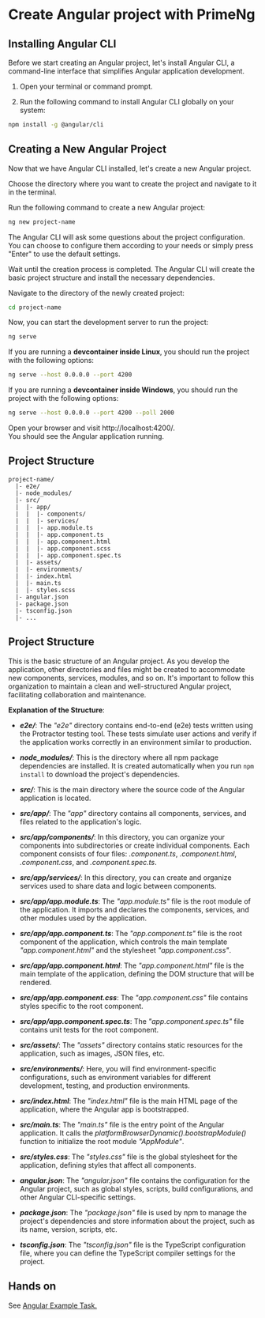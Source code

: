 # Create Angular project with PrimeNg

## Installing Angular CLI

Before we start creating an Angular project, let's install Angular CLI, a command-line interface that simplifies Angular application development.

1. Open your terminal or command prompt.

2. Run the following command to install Angular CLI globally on your system:

```bash
npm install -g @angular/cli
```

## Creating a New Angular Project

Now that we have Angular CLI installed, let's create a new Angular project.

Choose the directory where you want to create the project and navigate to it in the terminal.

Run the following command to create a new Angular project:

```bash
ng new project-name
```

The Angular CLI will ask some questions about the project configuration. You can choose to configure them according to your needs or simply press "Enter" to use the default settings.

Wait until the creation process is completed. The Angular CLI will create the basic project structure and install the necessary dependencies.

Navigate to the directory of the newly created project:

```bash
cd project-name
```

Now, you can start the development server to run the project:

```bash
ng serve
```

If you are running a **devcontainer inside Linux**, you should run the project with the following options:

```bash
ng serve --host 0.0.0.0 --port 4200
```

If you are running a **devcontainer inside Windows**, you should run the project with the following options:

```bash
ng serve --host 0.0.0.0 --port 4200 --poll 2000
```

Open your browser and visit http://localhost:4200/.  
You should see the Angular application running.

## Project Structure

```
project-name/
  |- e2e/
  |- node_modules/
  |- src/
  |  |- app/
  |  |  |- components/
  |  |  |- services/
  |  |  |- app.module.ts
  |  |  |- app.component.ts
  |  |  |- app.component.html
  |  |  |- app.component.scss
  |  |  |- app.component.spec.ts
  |  |- assets/
  |  |- environments/
  |  |- index.html
  |  |- main.ts
  |  |- styles.scss
  |- angular.json
  |- package.json
  |- tsconfig.json
  |- ...
```

## Project Structure

This is the basic structure of an Angular project. As you develop the application, other directories and files might be created to accommodate new components, services, modules, and so on. It's important to follow this organization to maintain a clean and well-structured Angular project, facilitating collaboration and maintenance.

**Explanation of the Structure**:

- **_e2e/_**: The _"e2e"_ directory contains end-to-end (e2e) tests written using the Protractor testing tool. These tests simulate user actions and verify if the application works correctly in an environment similar to production.

- **_node_modules/_**: This is the directory where all npm package dependencies are installed. It is created automatically when you run `npm install` to download the project's dependencies.

- **_src/_**: This is the main directory where the source code of the Angular application is located.

- **_src/app/_**: The _"app"_ directory contains all components, services, and files related to the application's logic.

- **_src/app/components/_**: In this directory, you can organize your components into subdirectories or create individual components. Each component consists of four files: _.component.ts_, _.component.html_, _.component.css_, and _.component.spec.ts_.

- **_src/app/services/_**: In this directory, you can create and organize services used to share data and logic between components.

- **_src/app/app.module.ts_**: The _"app.module.ts"_ file is the root module of the application. It imports and declares the components, services, and other modules used by the application.

- **_src/app/app.component.ts_**: The _"app.component.ts"_ file is the root component of the application, which controls the main template _"app.component.html"_ and the stylesheet _"app.component.css"_.

- **_src/app/app.component.html_**: The _"app.component.html"_ file is the main template of the application, defining the DOM structure that will be rendered.

- **_src/app/app.component.css_**: The _"app.component.css"_ file contains styles specific to the root component.

- **_src/app/app.component.spec.ts_**: The _"app.component.spec.ts"_ file contains unit tests for the root component.

- **_src/assets/_**: The _"assets"_ directory contains static resources for the application, such as images, JSON files, etc.

- **_src/environments/_**: Here, you will find environment-specific configurations, such as environment variables for different development, testing, and production environments.

- **_src/index.html_**: The _"index.html"_ file is the main HTML page of the application, where the Angular app is bootstrapped.

- **_src/main.ts_**: The _"main.ts"_ file is the entry point of the Angular application. It calls the _platformBrowserDynamic().bootstrapModule()_ function to initialize the root module _"AppModule"_.

- **_src/styles.css_**: The _"styles.css"_ file is the global stylesheet for the application, defining styles that affect all components.

- **_angular.json_**: The _"angular.json"_ file contains the configuration for the Angular project, such as global styles, scripts, build configurations, and other Angular CLI-specific settings.

- **_package.json_**: The _"package.json"_ file is used by npm to manage the project's dependencies and store information about the project, such as its name, version, scripts, etc.

- **_tsconfig.json_**: The _"tsconfig.json"_ file is the TypeScript configuration file, where you can define the TypeScript compiler settings for the project.


## Hands on

See [Angular Example Task.](https://github.com/persapiens-classes/ifrn-ria-angular-example/issues/1)
